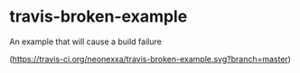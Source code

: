 # travis-broken-example

An example that will cause a build failure

(https://travis-ci.org/neonexxa/travis-broken-example.svg?branch=master)
